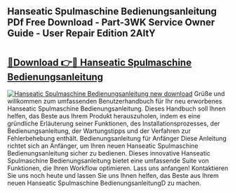 ## Hanseatic Spulmaschine Bedienungsanleitung PDf Free Download - Part-3WK Service Owner Guide - User Repair Edition 2AltY

# <h2><a href="http://df3k00y.blite.top/?on=Hanseatic+Spulmaschine+Bedienungsanleitung">🔗Download 👉🔴 Hanseatic Spulmaschine Bedienungsanleitung</a></h2>

[![Hanseatic Spulmaschine Bedienungsanleitung new download](https://i.imgur.com/lujVjoI.png)](http://df3k00y.blite.top/?on=Hanseatic+Spulmaschine+Bedienungsanleitung)
Grüße und willkommen zum umfassenden Benutzerhandbuch für Ihr neu erworbenes Hanseatic Spulmaschine Bedienungsanleitung. Dieses Handbuch soll Ihnen helfen, das Beste aus Ihrem Produkt herauszuholen, indem es eine gründliche Erläuterung seiner Funktionen, des Installationsprozesses, der Bedienungsanleitung, der Wartungstipps und der Verfahren zur Fehlerbehebung enthält. Bedienungsanleitung für Anfänger Diese Anleitung richtet sich an Anfänger, um Ihren neuen Hanseatic Spulmaschine Bedienungsanleitung sicher zu bedienen. Dieses innovative Hanseatic Spulmaschine Bedienungsanleitung bietet eine umfassende Suite von Funktionen, die Ihren Workflow optimieren. Lass uns anfangen! Kontaktieren Sie uns noch heute und lassen Sie uns Ihnen helfen, das Beste aus Ihrem neuen Hanseatic Spulmaschine BedienungsanleitungD zu machen.
